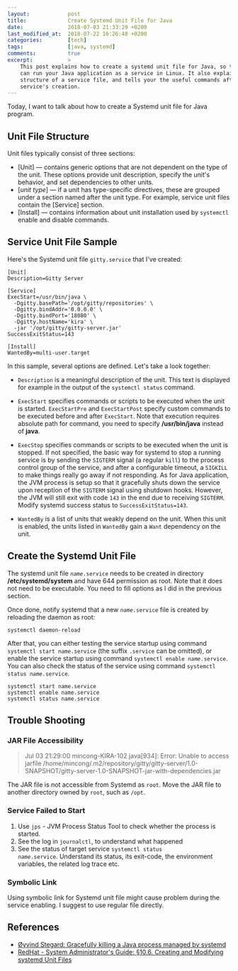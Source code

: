 ```yaml
---
layout:            post
title:             Create Systemd Unit File for Java
date:              2018-07-03 21:33:29 +0200
last_modified_at:  2018-07-22 16:26:48 +0200
categories:        [tech]
tags:              [java, systemd]
comments:          true
excerpt:           >
    This post explains how to create a systemd unit file for Java, so that you
    can run your Java application as a service in Linux. It also explains the
    structure of a service file, and tells your the useful commands after
    service's creation.
---
```


Today, I want to talk about how to create a Systemd unit file for Java program.

## Unit File Structure

Unit files typically consist of three sections:

- \[Unit\] — contains generic options that are not dependent on the type of the
  unit. These options provide unit description, specify the unit's behavior,
  and set dependencies to other units.
- \[_unit type_\] — if a unit has type-specific directives, these are grouped
  under a section named after the unit type. For example, service unit files
  contain the \[Service\] section.
- \[Install\] — contains information about unit installation used by `systemctl`
  enable and disable commands.

## Service Unit File Sample

Here's the Systemd unit file `gitty.service` that I've created:

```
[Unit]
Description=Gitty Server

[Service]
ExecStart=/usr/bin/java \
  -Dgitty.basePath='/opt/gitty/repositories' \
  -Dgitty.bindAddr='0.0.0.0' \
  -Dgitty.bindPort='18080' \
  -Dgitty.hostName='kira' \
  -jar '/opt/gitty/gitty-server.jar'
SuccessExitStatus=143

[Install]
WantedBy=multi-user.target
```

In this sample, several options are defined. Let's take a look together:

- `Description` is a meaningful description of the unit. This text is
  displayed for example in the output of the `systemctl status` command.

- `ExecStart` specifies commands or scripts to be executed when the unit
  is started. `ExecStartPre` and `ExecStartPost` specify custom commands to be
  executed before and after `ExecStart`. Note that execution requires absolute
  path for command, you need to specify **/usr/bin/java** instead of **java**.

- `ExecStop` specifies commands or scripts to be executed when the unit
  is stopped. If not specified, the basic way for systemd to stop a running
  service is by sending the `SIGTERM` signal (a regular `kill`) to the process
  control group of the service, and after a configurable timeout, a `SIGKILL` to
  make things really go away if not responding. As for Java application, the JVM
  process is setup so that it gracefully shuts down the service upon reception of
  the `SIGTERM` signal using shutdown hooks. However, the JVM will still exit with
  code `143` in the end due to receiving `SIGTERM`. Modify systemd success status
  to `SuccessExitStatus=143`.

- `WantedBy` is a list of units that weakly depend on the unit. When this
  unit is enabled, the units listed in `WantedBy` gain a `Want` dependency on the
  unit.

## Create the Systemd Unit File

The systemd unit file <code><i>name</i>.service</code> needs to be created in
directory **/etc/systemd/system** and have 644 permission as root. Note that
it does not need to be executable. You need to fill options as I did in the
previous section.

Once done, notify systemd that a new <code><i>name</i>.service</code> file is
created by reloading the daemon as root:

    systemctl daemon-reload

After that, you can either testing the service startup using command <code>
systemctl start <i>name</i>.service</code> (the suffix `.service` can be
omitted), or enable the service startup using command <code>systemctl enable
<i>name</i>.service</code>. You can also check the status of the service using
command <code>systemctl status <i>name</i>.service</code>.

    systemctl start name.service
    systemctl enable name.service
    systemctl status name.service

## Trouble Shooting

### JAR File Accessibility

> Jul 03 21:29:00 mincong-KIRA-102 java[934]: Error: Unable to access jarfile /home/mincong/.m2/repository/gitty/gitty-server/1.0-SNAPSHOT/gitty-server-1.0-SNAPSHOT-jar-with-dependencies.jar

The JAR file is not accessible from Systemd as `root`. Move the JAR file to
another directory owned by `root`, such as `/opt`.

### Service Failed to Start

1. Use `jps` - JVM Process Status Tool to check whether the process is started.
2. See the log in `journalctl`, to understand what happened
3. See the status of target service <code>systemctl status
   <i>name</i>.service</code>. Understand its status, its exit-code, the
   environment variables, the related log trace etc.

### Symbolic Link

Using symbolic link for Systemd unit file might cause problem during the
service enabling. I suggest to use regular file directly.

## References

- [Øyvind Stegard: Gracefully killing a Java process managed by systemd][2]
- [RedHat - System Administrator's Guide: §10.6. Creating and Modifying systemd Unit Files][1]

[1]: https://access.redhat.com/documentation/en-us/red_hat_enterprise_linux/7/html/system_administrators_guide/sect-managing_services_with_systemd-unit_files]
[2]: https://stegard.net/2016/08/gracefully-killing-a-java-process-managed-by-systemd/
